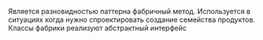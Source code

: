 Является разновидностью паттерна фабричный метод. Используется в ситуациях когда нужно спроектировать создание семейства продуктов. Классы фабрики реализуют абстрактный интерфейс